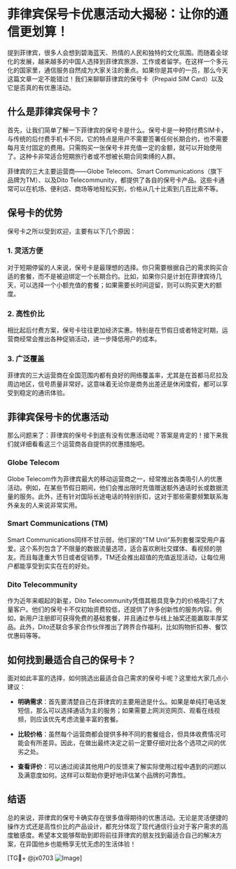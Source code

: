 # 菲律宾保号卡优惠活动大揭秘：让你的通信更划算！

提到菲律宾，很多人会想到碧海蓝天、热情的人民和独特的文化氛围。而随着全球化的发展，越来越多的中国人选择到菲律宾旅游、工作或者留学。在这样一个多元化的国家里，通信服务自然成为大家关注的重点。如果你是其中的一员，那么今天这篇文章一定不能错过！我们来聊聊菲律宾的保号卡（Prepaid SIM Card）以及它是否真的有优惠活动。

## 什么是菲律宾保号卡？

首先，让我们简单了解一下菲律宾的保号卡是什么。保号卡是一种预付费SIM卡，与传统的后付费手机卡不同，它的特点是用户不需要签署任何长期合约，也不需要每月支付固定的费用。只需购买一张保号卡并充值一定的金额，就可以开始使用了。这种卡非常适合短期旅行者或不想被长期合同束缚的人群。

菲律宾的三大主要运营商——Globe Telecom、Smart Communications（旗下品牌为TM）、以及Dito Telecommunity，都提供了各自的保号卡产品。这些卡通常可以在机场、便利店、商场等地轻松买到，价格从几十比索到几百比索不等。

## 保号卡的优势

保号卡之所以受到欢迎，主要有以下几个原因：

### 1. 灵活方便
对于短期停留的人来说，保号卡是最理想的选择。你只需要根据自己的需求购买合适的套餐，而不是被迫绑定一个长期合约。比如，如果你只是计划在菲律宾待几天，可以选择一个小额充值的套餐；如果需要长时间逗留，则可以购买更大的额度。

### 2. 高性价比
相比起后付费方案，保号卡往往更加经济实惠。特别是在节假日或者特定时期，运营商经常会推出各种促销活动，进一步降低用户的成本。

### 3. 广泛覆盖
菲律宾的三大运营商在全国范围内都有良好的网络覆盖率，尤其是在首都马尼拉及周边地区，信号质量非常好。这意味着无论你是商务出差还是休闲度假，都可以享受到稳定的通讯体验。

## 菲律宾保号卡的优惠活动

那么问题来了：菲律宾的保号卡到底有没有优惠活动呢？答案是肯定的！接下来我们就详细看看这三个运营商各自提供的优惠措施吧。

### Globe Telecom

Globe Telecom作为菲律宾最大的移动运营商之一，经常推出各类吸引人的优惠活动。例如，在某些节假日期间，他们会推出限时充值赠送额外通话时长或数据流量的服务。此外，还有针对国际长途电话的特别折扣，这对于那些需要频繁联系海外亲友的人来说非常实用。

### Smart Communications (TM)

Smart Communications同样不甘示弱，他们家的“TM Unli”系列套餐深受用户喜爱。这个系列包含了不限量的数据流量选项，适合喜欢刷社交媒体、看视频的朋友。而且每逢重大节日或者促销季，TM还会推出超值的充值返现活动，让每位用户都能享受到实实在在的好处。

### Dito Telecommunity

作为近年来崛起的新星，Dito Telecommunity凭借其极具竞争力的价格吸引了大量客户。他们的保号卡不仅初始资费较低，还提供了许多创新性的服务内容。例如，新用户注册即可获得免费的基础套餐，并且通过参与线上抽奖还能赢取丰厚奖品。此外，Dito还联合多家合作伙伴推出了跨界合作福利，比如购物折扣券、餐饮优惠码等等。

## 如何找到最适合自己的保号卡？

面对如此丰富的选择，如何挑选出最适合自己需求的保号卡呢？这里给大家几点小建议：

- **明确需求**：首先要清楚自己在菲律宾的主要用途是什么。如果是单纯打电话发短信，那么可以选择通话为主的服务；如果需要上网浏览网页、观看在线视频，则应该优先考虑流量丰富的套餐。
  
- **比较价格**：虽然每个运营商都会提供多种不同的套餐组合，但具体收费情况可能会有所差异。因此，在做出最终决定之前一定要仔细对比各个选项之间的优劣之处。

- **查看评价**：可以通过阅读其他用户的反馈来了解实际使用过程中遇到的问题以及满意度如何。这样可以帮助你更好地评估某个品牌的可靠性。

## 结语

总的来说，菲律宾的保号卡确实存在很多值得期待的优惠活动。无论是灵活便捷的操作方式还是高性价比的产品设计，都充分体现了现代通信行业对于客户需求的高度敏感度。希望本文能够帮助到即将前往菲律宾的朋友找到最适合自己的解决方案，在异国他乡也能畅享无忧无虑的生活体验！

[TG💪+ @jx0703 ![Image](https://github.com/user-attachments/assets/dbca1d08-cadb-493c-b0ec-ad6f7a83f270)]